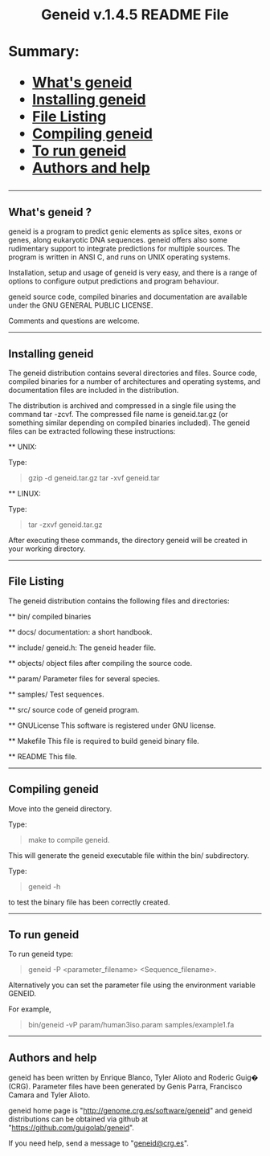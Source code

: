  <h1 align="center" color="blue"> Geneid v.1.4.5 README File <h1/>

**Summary:**

* [What's geneid](#1)<br />
* [Installing geneid](#2) <br />
* [File Listing](#3) <br />
* [Compiling geneid](#4) <br />
* [To run geneid](#5) <br />
* [Authors and help](#6)<br />

***************************************
What's geneid ? <a name= "1"/>
------------------

geneid is a program to predict genic elements as splice sites, exons 
or genes, along eukaryotic DNA sequences. geneid offers also some 
rudimentary support to integrate predictions for multiple sources. 
The program is written in ANSI C, and runs on UNIX operating systems.

Installation, setup and usage of geneid is very easy, and there is a 
range of options to configure output predictions and program behaviour.

geneid source code, compiled binaries and documentation are available 
under the GNU GENERAL PUBLIC LICENSE.

Comments and questions are welcome.      

***************************************

Installing geneid <a name= "2"/>
--------------------

The geneid distribution contains several directories and files. Source 
code, compiled binaries for a number of architectures and operating 
systems, and documentation files are included in the distribution.

The distribution is archived and compressed in a single file using the
command tar -zcvf. The compressed file name is geneid.tar.gz (or something
similar depending on compiled binaries included). The geneid files can 
be extracted following these instructions:

** UNIX:

Type:
>gzip -d geneid.tar.gz
>tar -xvf geneid.tar

** LINUX:

Type: 
>tar -zxvf geneid.tar.gz

After executing these commands, the directory geneid will be created 
in your working directory. 

***************************************

File Listing <a name= "3"/>
---------------

The geneid distribution contains the following files and directories:

** bin/
compiled binaries

** docs/
documentation: a short handbook.

** include/
geneid.h: The geneid header file.

** objects/
object files after compiling the source code.

** param/
Parameter files for several species.

** samples/
Test sequences.

** src/
source code of geneid program.

** GNULicense
This software is registered under GNU license.

** Makefile
This file is required to build geneid binary file.

** README
This file.

***************************************

Compiling geneid <a name= "4"/>
-------------------

Move into the geneid directory.

Type:
>make 
to compile geneid.

This will generate the geneid executable file within the bin/ subdirectory. 

Type:
>geneid -h 

to test the binary file has been correctly created.

***************************************

To run geneid <a name= "5"/>
-----------------

To run geneid type:
>geneid -P <parameter_filename> <Sequence_filename>.

Alternatively you can set the parameter file using the environment
variable GENEID.

For example,
>bin/geneid -vP param/human3iso.param samples/example1.fa 

***************************************

Authors and help <a name= "6">
-------------------

geneid has been written by Enrique Blanco, Tyler Alioto and Roderic Guig� (CRG).
Parameter files have been generated by Genis Parra, Francisco Camara and Tyler Alioto.

geneid home page is "http://genome.crg.es/software/geneid" and 
geneid distributions can be obtained via github at "https://github.com/guigolab/geneid".

If you need help, send a message to "geneid@crg.es".


